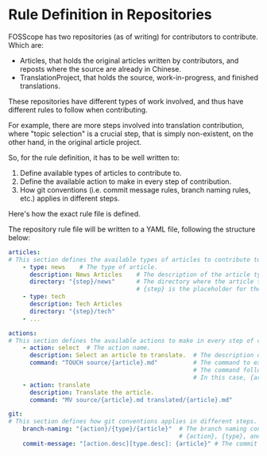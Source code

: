 # Rule Definition in Repositories

FOSScope has two repositories (as of writing) for contributors to contribute. Which are:

- Articles, that holds the original articles written by contributors, and reposts where the source are already in Chinese.
- TranslationProject, that holds the source, work-in-progress, and finished translations.

These repositories have different types of work involved, and thus have different rules to follow when contributing.

For example, there are more steps involved into translation contribution, where "topic selection" is a crucial step, that is simply non-existent, on the other hand, in the original article project.

So, for the rule definition, it has to be well written to:

1. Define available types of articles to contribute to.
2. Define the available action to make in every step of contribution.
3. How git conventions (i.e. commit message rules, branch naming rules, etc.) applies in different steps.

Here's how the exact rule file is defined.

The repository rule file will be written to a YAML file, following the structure below:

```yaml
articles:
# This section defines the available types of articles to contribute to.
    - type: news    # The type of article.
      description: News Articles    # The description of the article type.
      directory: "{step}/news"      # The directory where the article type is stored.
                                    # {step} is the placeholder for the directory where the article will be moved from step to step (e.g. "source", "translated", "published", etc.)
    - type: tech
      description: Tech Articles
      directory: "{step}/tech"
    - ...

actions:
# This section defines the available actions to make in every step of contribution.
    - action: select  # The action name.
      description: Select an article to translate.  # The description of the action.
      command: "TOUCH source/{article}.md"          # The command to execute when the action is made.
                                                    # The command follows a *nix shell command syntax, but is defined, parsed, and executed by the core component.
                                                    # In this case, {article} is the placeholder for the article name. Other placeholders can be used as well.
    - action: translate
      description: Translate the article.
      command: "MV source/{article}.md translated/{article}.md"

git:
# This section defines how git conventions applies in different steps.
    branch-naming: "{action}/{type}/{article}"  # The branch naming convention.
                                                # {action}, {type}, and {article} are placeholders for the action's name, article type, and article name respectively.
    commit-message: "[action.desc][type.desc]: {article}" # The commit message convention. Placeholders are also used.
```
